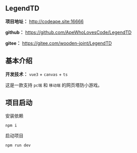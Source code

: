 ## LegendTD

**项目地址：** http://codeape.site:16666

**github：** https://github.com/ApeWhoLovesCode/LegendTD

**gitee：** https://gitee.com/wooden-joint/LegendTD

## 基本介绍

**开发技术：** `vue3` + `canvas` + `ts`

这是一款支持 `pc端` 和 `移动端` 的网页塔防小游戏。

## 项目启动

安装依赖
```
npm i
```

启动项目
```
npm run dev
```